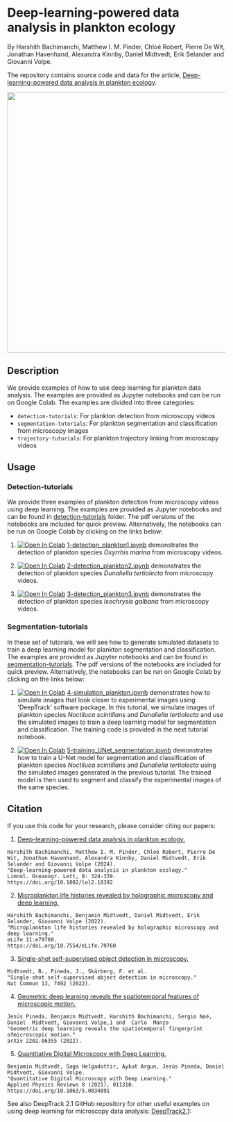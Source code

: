# Deep-learning-powered data analysis in plankton ecology

By Harshith Bachimanchi, Matthew I. M. Pinder, Chloé Robert, Pierre De Wit, Jonathan
Havenhand, Alexandra Kinnby, Daniel Midtvedt, Erik Selander and Giovanni Volpe.

The repository contains source code and data for the article, [Deep-learning-powered data analysis in plankton ecology](https://aslopubs.onlinelibrary.wiley.com/doi/full/10.1002/lol2.10392).

<p align="center">
  <img width="600" src=https://github.com/softmatterlab/Deep-learning-in-plankton-ecology/blob/1cb7a3147b2a1694e1e54373892fcbe3ffaa5134/assets/display_fig.png>
</p>

## Description

We provide examples of how to use deep learning for plankton data analysis. The examples are provided as Jupyter notebooks and can be run on Google Colab. The examples are divided into three categories:

- `detection-tutorials`: For plankton detection from microscopy videos
- `segmentation-tutorials`: For plankton segmentation and classification from microscopy images
- `trajectory-tutorials`: For plankton trajectory linking from microscopy videos

## Usage

### Detection-tutorials

We provide three examples of plankton detection from microscopy videos using deep learning. The examples are provided as Jupyter notebooks and can be found in [detection-tutorials](https://github.com/softmatterlab/Deep-learning-in-plankton-ecology/tree/main/detection-tutorials) folder. The pdf versions of the notebooks are included for quick preview. Alternatively, the notebooks can be run on Google Colab by clicking on the links below:

1. [![Open In Colab](https://colab.research.google.com/assets/colab-badge.svg)](https://colab.research.google.com/github/softmatterlab/Deep-learning-in-plankton-ecology/blob/main/detection-tutorials/1-detection_plankton1.ipynb) [1-detection_plankton1.ipynb](https://github.com/softmatterlab/Deep-learning-in-plankton-ecology/blob/main/detection-tutorials/1-detection_plankton1.ipynb) demonstrates the detection of plankton species _Oxyrrhis marina_ from microscopy videos.

2. [![Open In Colab](https://colab.research.google.com/assets/colab-badge.svg)](https://colab.research.google.com/github/softmatterlab/Deep-learning-in-plankton-ecology/blob/main/detection-tutorials/2-detection_plankton2.ipynb) [2-detection_plankton2.ipynb](https://github.com/softmatterlab/Deep-learning-in-plankton-ecology/blob/main/detection-tutorials/2-detection_plankton2.ipynb) demonstrates the detection of plankton species _Dunaliella tertiolecta_ from microscopy videos.

3. [![Open In Colab](https://colab.research.google.com/assets/colab-badge.svg)](https://colab.research.google.com/github/softmatterlab/Deep-learning-in-plankton-ecology/blob/main/detection-tutorials/3-detection_plankton3.ipynb) [3-detection_plankton3.ipynb](https://github.com/softmatterlab/Deep-learning-in-plankton-ecology/blob/main/detection-tutorials/3-detection_plankton3.ipynb) demonstrates the detection of plankton species _Isochrysis galbana_ from microscopy videos.

### Segmentation-tutorials

In these set of tutorials, we will see how to generate simulated datasets to train a deep learning model for plankton segmentation and classification. The examples are provided as Jupyter notebooks and can be found in [segmentation-tutorials](https://github.com/softmatterlab/Deep-learning-in-plankton-ecology/tree/main/segmentation-tutorials). The pdf versions of the notebooks are included for quick preview. Alternatively, the notebooks can be run on Google Colab by clicking on the links below:

1. [![Open In Colab](https://colab.research.google.com/assets/colab-badge.svg)](https://colab.research.google.com/github/softmatterlab/Deep-learning-in-plankton-ecology/blob/main/segmentation-tutorials/4-simulating_planktons.ipynb) [4-simulation_plankton.ipynb](https://github.com/softmatterlab/Deep-learning-in-plankton-ecology/blob/main/segmentation-tutorials/4-simulation_plankton.ipynb) demonstrates how to simulate images that look closer to experimental images using 'DeepTrack' software package. In this tutorial, we simulate images of plankton species _Noctiluca scintillans_ and _Dunaliella tertiolecta_ and use the simulated images to train a deep learning model for segmentation and classification. The training code is provided in the next tutorial notebook.

2. [![Open In Colab](https://colab.research.google.com/assets/colab-badge.svg)](https://colab.research.google.com/github/softmatterlab/Deep-learning-in-plankton-ecology/blob/main/segmentation-tutorials/5-training_UNet_segmentation.ipynb) [5-training_UNet_segmentation.ipynb](https://github.com/softmatterlab/Deep-learning-in-plankton-ecology/blob/main/segmentation-tutorials/5-training_UNet_segmentation.ipynb) demonstrates how to train a U-Net model for segmentation and classification of plankton species _Noctiluca scintillans_ and _Dunaliella tertiolecta_ using the simulated images generated in the previous tutorial. The trained model is then used to segment and classify the experimental images of the same species.

## Citation

If you use this code for your research, please consider citing our papers:

1. <a href="https://aslopubs.onlinelibrary.wiley.com/doi/full/10.1002/lol2.10392" target="_blank">Deep-learning-powered data analysis in plankton ecology.</a>

```
Harshith Bachimanchi, Matthew I. M. Pinder, Chloé Robert, Pierre De Wit, Jonathan Havenhand, Alexandra Kinnby, Daniel Midtvedt, Erik Selander and Giovanni Volpe (2024).
"Deep-learning-powered data analysis in plankton ecology."
Limnol. Oceanogr. Lett, 9: 324-339.
https://doi.org/10.1002/lol2.10392
```

2. <a href="https://elifesciences.org/articles/79760" target="_blank">Microplankton life histories revealed by holographic microscopy and deep learning.</a>

```
Harshith Bachimanchi, Benjamin Midtvedt, Daniel Midtvedt, Erik Selander, Giovanni Volpe (2022).
"Microplankton life histories revealed by holographic microscopy and deep learning."
eLife 11:e79760.
https://doi.org/10.7554/eLife.79760
```

3. <a href="https://www.nature.com/articles/s41467-022-35004-y" target="_blank">Single-shot self-supervised object detection in microscopy.</a>

```
Midtvedt, B., Pineda, J., Skärberg, F. et al.
"Single-shot self-supervised object detection in microscopy."
Nat Commun 13, 7492 (2022).
```

4. <a href="https://www.nature.com/articles/s42256-022-00595-0" target="_blank">Geometric deep learning reveals the spatiotemporal features of microscopic motion.</a>

```
Jesús Pineda, Benjamin Midtvedt, Harshith Bachimanchi, Sergio Noé, Daniel  Midtvedt, Giovanni Volpe,1 and  Carlo  Manzo
"Geometric deep learning reveals the spatiotemporal fingerprint ofmicroscopic motion."
arXiv 2202.06355 (2022).
```

5. <a href="https://pubs.aip.org/aip/apr/article/8/1/011310/238663/Quantitative-digital-microscopy-with-deep-learning" target="_blank">Quantitative Digital Microscopy with Deep Learning.</a>

```
Benjamin Midtvedt, Saga Helgadottir, Aykut Argun, Jesús Pineda, Daniel Midtvedt, Giovanni Volpe.
"Quantitative Digital Microscopy with Deep Learning."
Applied Physics Reviews 8 (2021), 011310.
https://doi.org/10.1063/5.0034891
```

See also DeepTrack 2.1 GitHub repository for other useful examples on using deep learning for microscopy data analysis:
[DeepTrack2.1](https://github.com/softmatterlab/DeepTrack-2.0/tree/master):
